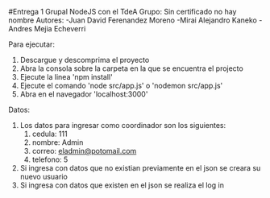 #Entrega 1 Grupal NodeJS con el TdeA
Grupo: Sin certificado no hay nombre
Autores:
-Juan David Ferenandez Moreno
-Mirai Alejandro Kaneko
-Andres Mejia Echeverri

Para ejecutar:
1. Descargue y descomprima el proyecto
2. Abra la consola sobre la carpeta en la que se encuentra el projecto
3. Ejecute la linea 'npm install'
4. Ejecute el comando 'node src/app.js' o 'nodemon src/app.js'
5. Abra en el navegador 'localhost:3000'

Datos:
1. Los datos para ingresar como coordinador son los siguientes:
    1. cedula: 111
    2. nombre: Admin
    3. correo: eladmin@potomail.com
    4. telefono: 5
2. Si ingresa con datos que no existian previamente en el json se creara su nuevo usuario
3. Si ingresa con datos que existen en el json se realiza el log in